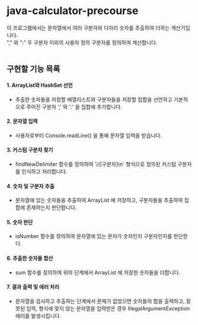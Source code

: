 # java-calculator-precourse
이 프로그램에서는 문자열에서 여러 구분자와 다자리 숫자를 추출하여 더하는 계산기입니다.  
"," 와 ":" 두 구분자 이외의 사용자 정의 구분자를 정의하여 계산합니다.
<br><br>

## 구현할 기능 목록

#### 1. **ArrayList와 HashSet 선언**  
    
- 추출한 숫자들을 저장할 배열리스트와 구분자들을 저장할 집합을 선언하고 기본적으로 주어진 구분자 ',' 와 ':' 을 집합에 추가합니다.

#### 2. **문자열 입력**
    
- 사용자로부터 Console.readLine() 을 통해 문자열 입력을 받습니다.

#### 3. **커스텀 구분자 찾기**  
  
- findNewDelimiter 함수를 정의하여 '//[구분자]\n' 형식으로 정의된 커스텀 구분자를 인식하고 처리합니다.

#### 4. **숫자 및 구분자 추출**  
  
- 문자열에 있는 숫자들을 추출하여 ArrayList 에 저장하고, 구분자들을 추출하여 집합에 존재하는지 판단합니다.

#### 5. **숫자 판단**  
  
- isNumber 함수를 정의하여 문자열에 있는 문자가 숫자인지 구분자인지를 판단한다.

#### 6. **추출한 숫자들 합산**  
  
- sum 함수를 정의하여 위의 단계에서 ArrayList 에 저장한 숫자들을 더합니다.

#### 7. **결과 출력 및 에러 처리**  
  
- 문자열을 검사하고 추출하는 단계에서 문제가 없었으면 숫자들의 합을 출력하고, 잘못된 입력, 형식에 맞지 않는 문자열을 입력받은 경우 IllegalArgumentException 에러를 발생시킵니다.


   